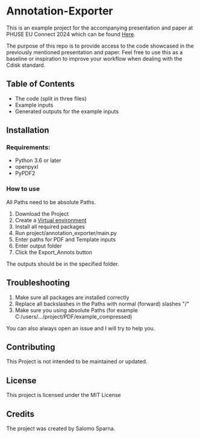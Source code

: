 # Annotation-Exporter
This is an example project for the accompanying presentation and paper at PHUSE EU Connect 2024 which can be found [Here]().

The purpose of this repo is to provide access to the code showcased in the previously mentioned presentation and paper. Feel free to use this as a baseline or inspiration to improve your workflow when dealing with the Cdisk standard.

## Table of Contents

- The code (split in three files)
- Example inputs
- Generated outputs for the example inputs

## Installation

### Requirements:
- Python 3.6 or later
- openpyxl
- PyPDF2

### How to use 
All Paths need to be absolute Paths.
1. Download the Project
2. Create a [Virtual environment](https://stackoverflow.com/questions/43069780/how-to-create-virtual-env-with-python3)
3. Install all required packages 
4. Run project/annotation_exporter/main.py
5. Enter paths for PDF and Template inputs
6. Enter output folder
7. Click the Export_Annots button

The outputs should be in the specified folder.

## Troubleshooting

1. Make sure all packages are installed correctly
2. Replace all backslashes in the Paths with normal (forward) slashes "/"
3. Make sure you using absolute Paths (for example C:/users/.../project/PDF/example_compressed)

You can also always open an issue and I will try to help you.

## Contributing
This Project is not intended to be maintained or updated.

## License
This project is licensed under the MIT License

## Credits
The project was created by Salomo Sparna.